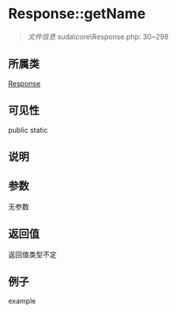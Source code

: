 # Response::getName

> *文件信息* suda\core\Response.php: 30~298
## 所属类 

[Response](../Response.md)

## 可见性

  public  static
## 说明



## 参数

无参数

## 返回值
返回值类型不定

## 例子

example